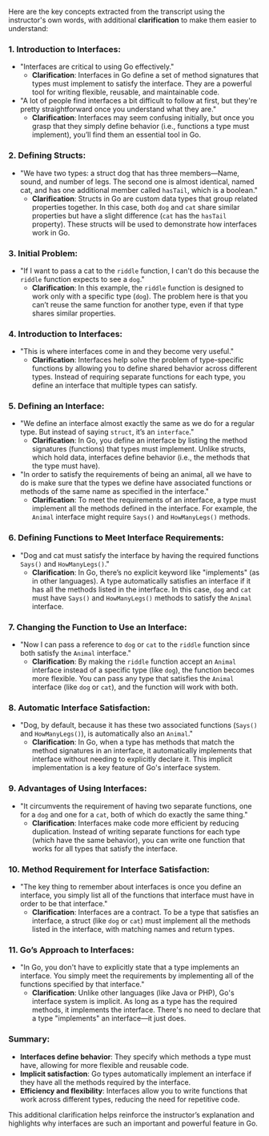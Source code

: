 Here are the key concepts extracted from the transcript using the instructor's own words, with additional **clarification** to make them easier to understand:

### 1. **Introduction to Interfaces**:
   - "Interfaces are critical to using Go effectively."
     - **Clarification**: Interfaces in Go define a set of method signatures that types must implement to satisfy the interface. They are a powerful tool for writing flexible, reusable, and maintainable code.
   - "A lot of people find interfaces a bit difficult to follow at first, but they're pretty straightforward once you understand what they are."
     - **Clarification**: Interfaces may seem confusing initially, but once you grasp that they simply define behavior (i.e., functions a type must implement), you’ll find them an essential tool in Go.

### 2. **Defining Structs**:
   - "We have two types: a struct dog that has three members—Name, sound, and number of legs. The second one is almost identical, named cat, and has one additional member called `hasTail`, which is a boolean."
     - **Clarification**: Structs in Go are custom data types that group related properties together. In this case, both `dog` and `cat` share similar properties but have a slight difference (`cat` has the `hasTail` property). These structs will be used to demonstrate how interfaces work in Go.

### 3. **Initial Problem**:
   - "If I want to pass a cat to the `riddle` function, I can't do this because the `riddle` function expects to see a `dog`."
     - **Clarification**: In this example, the `riddle` function is designed to work only with a specific type (`dog`). The problem here is that you can’t reuse the same function for another type, even if that type shares similar properties.

### 4. **Introduction to Interfaces**:
   - "This is where interfaces come in and they become very useful."
     - **Clarification**: Interfaces help solve the problem of type-specific functions by allowing you to define shared behavior across different types. Instead of requiring separate functions for each type, you define an interface that multiple types can satisfy.

### 5. **Defining an Interface**:
   - "We define an interface almost exactly the same as we do for a regular type. But instead of saying `struct`, it’s an `interface`."
     - **Clarification**: In Go, you define an interface by listing the method signatures (functions) that types must implement. Unlike structs, which hold data, interfaces define behavior (i.e., the methods that the type must have).
   - "In order to satisfy the requirements of being an animal, all we have to do is make sure that the types we define have associated functions or methods of the same name as specified in the interface."
     - **Clarification**: To meet the requirements of an interface, a type must implement all the methods defined in the interface. For example, the `Animal` interface might require `Says()` and `HowManyLegs()` methods.

### 6. **Defining Functions to Meet Interface Requirements**:
   - "Dog and cat must satisfy the interface by having the required functions `Says()` and `HowManyLegs()`."
     - **Clarification**: In Go, there’s no explicit keyword like "implements" (as in other languages). A type automatically satisfies an interface if it has all the methods listed in the interface. In this case, `dog` and `cat` must have `Says()` and `HowManyLegs()` methods to satisfy the `Animal` interface.

### 7. **Changing the Function to Use an Interface**:
   - "Now I can pass a reference to `dog` or `cat` to the `riddle` function since both satisfy the `Animal` interface."
     - **Clarification**: By making the `riddle` function accept an `Animal` interface instead of a specific type (like `dog`), the function becomes more flexible. You can pass any type that satisfies the `Animal` interface (like `dog` or `cat`), and the function will work with both.

### 8. **Automatic Interface Satisfaction**:
   - "Dog, by default, because it has these two associated functions (`Says()` and `HowManyLegs()`), is automatically also an `Animal`."
     - **Clarification**: In Go, when a type has methods that match the method signatures in an interface, it automatically implements that interface without needing to explicitly declare it. This implicit implementation is a key feature of Go's interface system.

### 9. **Advantages of Using Interfaces**:
   - "It circumvents the requirement of having two separate functions, one for a `dog` and one for a `cat`, both of which do exactly the same thing."
     - **Clarification**: Interfaces make code more efficient by reducing duplication. Instead of writing separate functions for each type (which have the same behavior), you can write one function that works for all types that satisfy the interface.

### 10. **Method Requirement for Interface Satisfaction**:
   - "The key thing to remember about interfaces is once you define an interface, you simply list all of the functions that interface must have in order to be that interface."
     - **Clarification**: Interfaces are a contract. To be a type that satisfies an interface, a struct (like `dog` or `cat`) must implement all the methods listed in the interface, with matching names and return types.

### 11. **Go’s Approach to Interfaces**:
   - "In Go, you don't have to explicitly state that a type implements an interface. You simply meet the requirements by implementing all of the functions specified by that interface."
     - **Clarification**: Unlike other languages (like Java or PHP), Go's interface system is implicit. As long as a type has the required methods, it implements the interface. There's no need to declare that a type "implements" an interface—it just does.

### Summary:
- **Interfaces define behavior**: They specify which methods a type must have, allowing for more flexible and reusable code.
- **Implicit satisfaction**: Go types automatically implement an interface if they have all the methods required by the interface.
- **Efficiency and flexibility**: Interfaces allow you to write functions that work across different types, reducing the need for repetitive code.

This additional clarification helps reinforce the instructor’s explanation and highlights why interfaces are such an important and powerful feature in Go.
